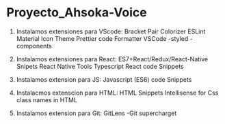 # Proyecto_Ahsoka-Voice

1. Instalamos extensiones para VScode:
    Bracket Pair Colorizer
    ESLint
    Material Icon Theme
    Prettier code Formatter
    VSCode -styled -components

2. Instalamos extensiones para React:
    ES7+React/Redux/React-Native Snipets
    React Native Tools
    Typescript React code Snippets

3. Instalamos extension para JS:
    Javascript (ES6) code Snippets

4. Instalacmos extenscion para HTML:
    HTML Snippets 
    Intellisense for Css class names in HTML

5. Instalamos extension para Git:
    GitLens -Git supercharget
